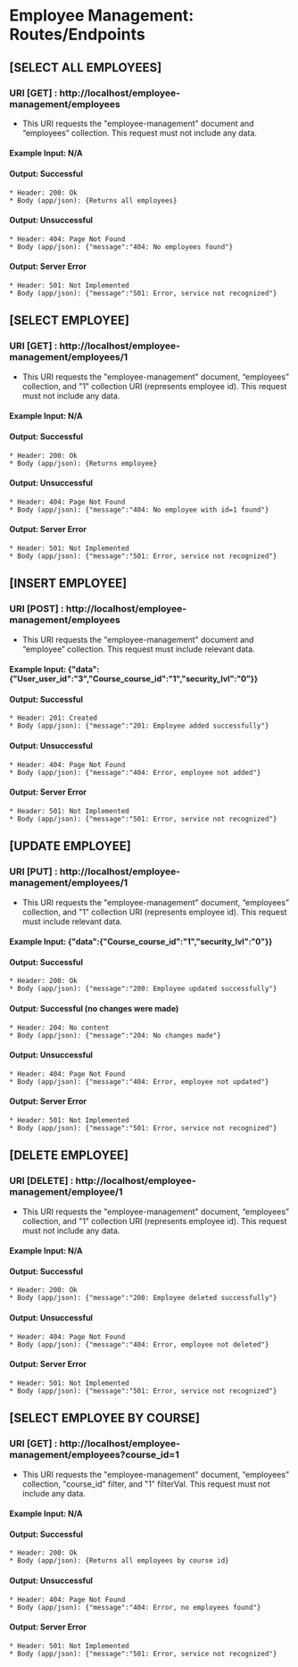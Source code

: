 # Employee Management: Routes/Endpoints

## [SELECT ALL EMPLOYEES]
### URI [GET] : http://localhost/employee-management/employees
* This URI requests the "employee-management" document and “employees” collection. This request must not include any data.
#### Example Input: N/A
#### Output: Successful
    * Header: 200: Ok
    * Body (app/json): {Returns all employees}
#### Output: Unsuccessful
    * Header: 404: Page Not Found
    * Body (app/json): {"message":"404: No employees found"}
#### Output: Server Error
    * Header: 501: Not Implemented
    * Body (app/json): {"message":"501: Error, service not recognized"}

## [SELECT EMPLOYEE]
### URI [GET] : http://localhost/employee-management/employees/1
* This URI requests the "employee-management" document, “employees” collection, and "1" collection URI (represents employee id). This request must not include any data.
#### Example Input: N/A
#### Output: Successful
    * Header: 200: Ok
    * Body (app/json): {Returns employee}
#### Output: Unsuccessful
    * Header: 404: Page Not Found
    * Body (app/json): {"message":"404: No employee with id=1 found"}
#### Output: Server Error
    * Header: 501: Not Implemented
    * Body (app/json): {"message":"501: Error, service not recognized"}

## [INSERT EMPLOYEE]
### URI [POST] : http://localhost/employee-management/employees
* This URI requests the "employee-management" document and “employee” collection. This request must include relevant data.
#### Example Input: {"data":{"User_user_id":"3","Course_course_id":"1","security_lvl":"0"}}
#### Output: Successful
    * Header: 201: Created
    * Body (app/json): {"message":"201: Employee added successfully"}
#### Output: Unsuccessful
    * Header: 404: Page Not Found
    * Body (app/json): {"message":"404: Error, employee not added"}
#### Output: Server Error
    * Header: 501: Not Implemented
    * Body (app/json): {"message":"501: Error, service not recognized"}

## [UPDATE EMPLOYEE]
### URI [PUT] : http://localhost/employee-management/employees/1
* This URI requests the "employee-management" document, “employees” collection, and "1" collection URI (represents employee id). This request must include relevant data.
#### Example Input: {"data":{"Course_course_id":"1","security_lvl":"0"}}
#### Output: Successful
    * Header: 200: Ok
    * Body (app/json): {"message":"200: Employee updated successfully"}
#### Output: Successful (no changes were made)
    * Header: 204: No content
    * Body (app/json): {"message":"204: No changes made"}
#### Output: Unsuccessful
    * Header: 404: Page Not Found
    * Body (app/json): {"message":"404: Error, employee not updated"}
#### Output: Server Error
    * Header: 501: Not Implemented
    * Body (app/json): {"message":"501: Error, service not recognized"}

## [DELETE EMPLOYEE]
### URI [DELETE] : http://localhost/employee-management/employee/1
* This URI requests the "employee-management" document, “employees” collection, and "1" collection URI (represents employee id). This request must not include any data.
#### Example Input: N/A
#### Output: Successful
    * Header: 200: Ok
    * Body (app/json): {"message":"200: Employee deleted successfully"}
#### Output: Unsuccessful
    * Header: 404: Page Not Found
    * Body (app/json): {"message":"404: Error, employee not deleted"}
#### Output: Server Error
    * Header: 501: Not Implemented
    * Body (app/json): {"message":"501: Error, service not recognized"}

## [SELECT EMPLOYEE BY COURSE]
### URI [GET] : http://localhost/employee-management/employees?course_id=1
* This URI requests the "employee-management" document, “employees” collection, "course_id" filter, and "1" filterVal. This request must not include any data.
#### Example Input: N/A
#### Output: Successful
    * Header: 200: Ok
    * Body (app/json): {Returns all employees by course id}
#### Output: Unsuccessful
    * Header: 404: Page Not Found
    * Body (app/json): {"message":"404: Error, no employees found"}
#### Output: Server Error
    * Header: 501: Not Implemented
    * Body (app/json): {"message":"501: Error, service not recognized"}
